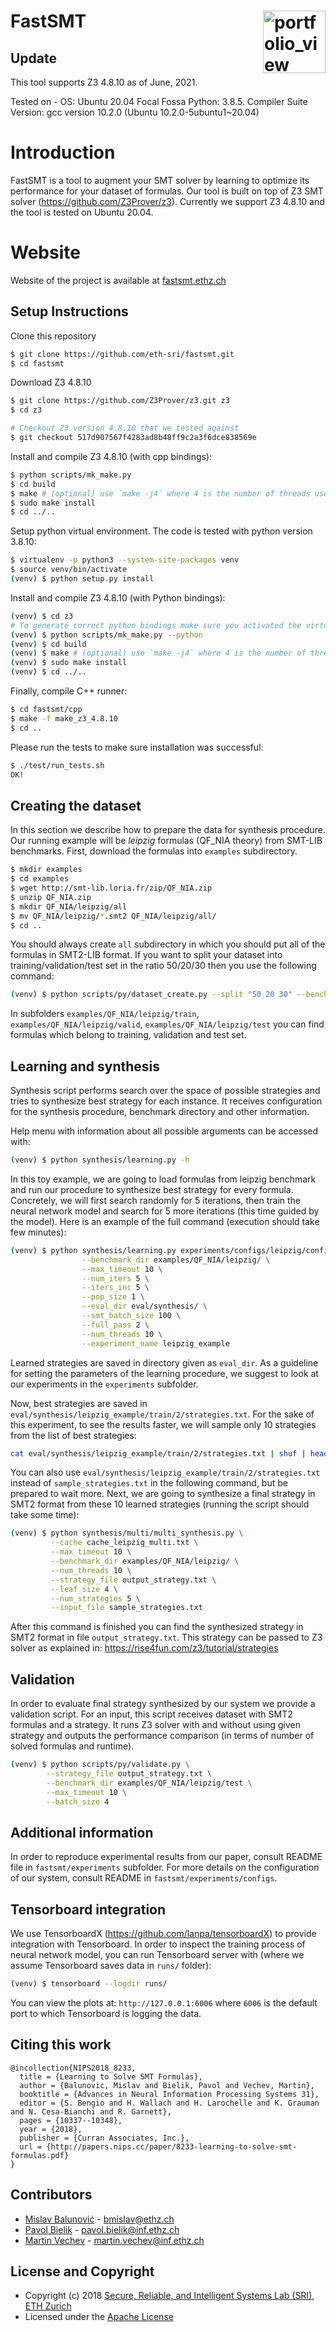 FastSMT  <a href="https://www.sri.inf.ethz.ch/"><img width="100" alt="portfolio_view" align="right" src="http://safeai.ethz.ch/img/sri-logo.svg"></a>
=============================================================================================================

## Update
This tool supports Z3 4.8.10 as of June, 2021. 

Tested on -
OS: Ubuntu 20.04 Focal Fossa
Python: 3.8.5.
Compiler Suite Version: gcc version 10.2.0 (Ubuntu 10.2.0-5ubuntu1~20.04)


# Introduction

FastSMT is a tool to augment your SMT solver by learning to optimize its performance for your dataset of formulas.
Our tool is built on top of Z3 SMT solver (https://github.com/Z3Prover/z3). Currently we support Z3 4.8.10 and the tool is tested on Ubuntu 20.04.

# Website

Website of the project is available at [fastsmt.ethz.ch](http://fastsmt.ethz.ch)

## Setup Instructions

Clone this repository

```bash
$ git clone https://github.com/eth-sri/fastsmt.git
$ cd fastsmt
```

Download Z3 4.8.10

```bash
$ git clone https://github.com/Z3Prover/z3.git z3
$ cd z3

# Checkout Z3 version 4.8.10 that we tested against
$ git checkout 517d907567f4283ad8b48ff9c2a3f6dce838569e 
```

Install and compile Z3 4.8.10 (with cpp bindings):

```bash
$ python scripts/mk_make.py 
$ cd build
$ make # (optional) use `make -j4` where 4 is the number of threads used to compile Z3, will likely take couple of minutes
$ sudo make install
$ cd ../..
``` 

Setup python virtual environment. The code is tested with python version 3.8.10:

```bash
$ virtualenv -p python3 --system-site-packages venv
$ source venv/bin/activate
(venv) $ python setup.py install
```

Install and compile Z3 4.8.10 (with Python bindings):

```bash
(venv) $ cd z3
# To generate correct python bindings make sure you activated the virtual env before Z3 compilation
(venv) $ python scripts/mk_make.py --python
(venv) $ cd build
(venv) $ make # (optional) use `make -j4` where 4 is the number of threads used to compile Z3, will likely take couple of minutes
(venv) $ sudo make install
(venv) $ cd ../..
``` 

Finally, compile C++ runner: 
```bash
$ cd fastsmt/cpp
$ make -f make_z3_4.8.10
$ cd ..
```

Please run the tests to make sure installation was successful:

```bash
$ ./test/run_tests.sh
OK!
```

## Creating the dataset

In this section we describe how to prepare the data for synthesis procedure. Our running example will be *leipzig* formulas (QF_NIA theory) from SMT-LIB benchmarks. First, download the formulas into `examples` subdirectory.

```bash
$ mkdir examples
$ cd examples
$ wget http://smt-lib.loria.fr/zip/QF_NIA.zip
$ unzip QF_NIA.zip
$ mkdir QF_NIA/leipzig/all
$ mv QF_NIA/leipzig/*.smt2 QF_NIA/leipzig/all/
$ cd ..
```

You should always create `all` subdirectory in which you should put all of the formulas in SMT2-LIB format.
If you want to split your dataset into training/validation/test set in the ratio 50/20/30 then you use the following command:

```bash
(venv) $ python scripts/py/dataset_create.py --split "50 20 30" --benchmark_dir examples/QF_NIA/leipzig
```

In subfolders `examples/QF_NIA/leipzig/train`, `examples/QF_NIA/leipzig/valid`, `examples/QF_NIA/leipzig/test` you can find formulas which belong to training, validation and test set. 

## Learning and synthesis

Synthesis script performs search over the space of possible strategies and tries to synthesize best strategy for each instance.
It receives configuration for the synthesis procedure, benchmark directory and other information. 

Help menu with information about all possible arguments can be accessed with:

```bash 
(venv) $ python synthesis/learning.py -h
```

In this toy example, we are going to load formulas from leipzig benchmark and run our procedure to synthesize best strategy for every formula. Concretely, we will first search randomly for 5 iterations, then train the neural network model and search for 5 more iterations (this time guided by the model). 
Here is an example of the full command (execution should take few minutes):

```bash
(venv) $ python synthesis/learning.py experiments/configs/leipzig/config_apprentice.json \
                --benchmark_dir examples/QF_NIA/leipzig/ \
                --max_timeout 10 \
                --num_iters 5 \
                --iters_inc 5 \
                --pop_size 1 \
                --eval_dir eval/synthesis/ \
                --smt_batch_size 100 \
                --full_pass 2 \
                --num_threads 10 \
                --experiment_name leipzig_example
```

Learned strategies are saved in directory given as `eval_dir`. As a guideline for setting the parameters of the learning procedure, we suggest to look at our experiments in the `experiments` subfolder. 

Now, best strategies are saved in `eval/synthesis/leipzig_example/train/2/strategies.txt`.
For the sake of this experiment, to see the results faster, we will sample only 10 strategies from the list of best strategies:

```bash
cat eval/synthesis/leipzig_example/train/2/strategies.txt | shuf | head -10 > sample_strategies.txt
```

You can also use `eval/synthesis/leipzig_example/train/2/strategies.txt` instead of `sample_strategies.txt` in the following command, but be prepared to wait more. Next, we are going to synthesize a final strategy in SMT2 format from these 10 learned strategies (running the script should take some time):

```bash
(venv) $ python synthesis/multi/multi_synthesis.py \
         --cache cache_leipzig_multi.txt \
         --max_timeout 10 \
         --benchmark_dir examples/QF_NIA/leipzig/ \
         --num_threads 10 \
         --strategy_file output_strategy.txt \
         --leaf_size 4 \
         --num_strategies 5 \
         --input_file sample_strategies.txt
```

After this command is finished you can find the synthesized strategy in SMT2 format in file `output_strategy.txt`. This strategy can be passed to Z3 solver as explained in: https://rise4fun.com/z3/tutorial/strategies

## Validation

In order to evaluate final strategy synthesized by our system we provide a validation script. For an input, this script receives dataset with SMT2 formulas and a strategy. It runs Z3 solver with and without using given strategy and outputs the performance comparison (in terms of number of solved formulas and runtime).

```bash
(venv) $ python scripts/py/validate.py \
        --strategy_file output_strategy.txt \
        --benchmark_dir examples/QF_NIA/leipzig/test \
        --max_timeout 10 \
        --batch_size 4
```

## Additional information

In order to reproduce experimental results from our paper, consult README file in `fastsmt/experiments` subfolder. For more details on the configuration of our system, consult README in `fastsmt/experiments/configs`.

## Tensorboard integration

We use TensorboardX (https://github.com/lanpa/tensorboardX) to provide integration with Tensorboard. In order to inspect the training process of neural network model, you can run Tensorboard server with (where we assume Tensorboard saves data in `runs/` folder):

```bash
(venv) $ tensorboard --logdir runs/
```

You can view the plots at: `http://127.0.0.1:6006` where `6006` is the default port to which Tensorboard is logging the data.

Citing this work
---------------------

```
@incollection{NIPS2018_8233,
  title = {Learning to Solve SMT Formulas},
  author = {Balunovic, Mislav and Bielik, Pavol and Vechev, Martin},
  booktitle = {Advances in Neural Information Processing Systems 31},
  editor = {S. Bengio and H. Wallach and H. Larochelle and K. Grauman and N. Cesa-Bianchi and R. Garnett},
  pages = {10337--10348},
  year = {2018},
  publisher = {Curran Associates, Inc.},
  url = {http://papers.nips.cc/paper/8233-learning-to-solve-smt-formulas.pdf}
}
```

Contributors
------------

* [Mislav Balunović](https://www.sri.inf.ethz.ch/people/mislav) - bmislav@ethz.ch
* [Pavol Bielik](https://www.sri.inf.ethz.ch/people/pavol) - pavol.bielik@inf.ethz.ch
* [Martin Vechev](https://www.sri.inf.ethz.ch/people/martin) - martin.vechev@inf.ethz.ch

License and Copyright
---------------------

* Copyright (c) 2018 [Secure, Reliable, and Intelligent Systems Lab (SRI), ETH Zurich](https://www.sri.inf.ethz.ch/)
* Licensed under the [Apache License](http://www.apache.org/licenses/)











